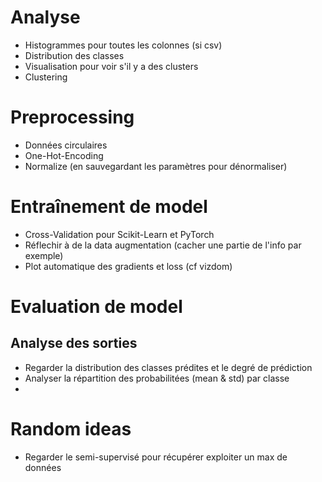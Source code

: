 # Analyse
- Histogrammes pour toutes les colonnes (si csv)
- Distribution des classes
- Visualisation pour voir s'il y a des clusters
- Clustering


# Preprocessing
- Données circulaires
- One-Hot-Encoding
- Normalize (en sauvegardant les paramètres pour dénormaliser)

# Entraînement de model
- Cross-Validation pour Scikit-Learn et PyTorch
- Réflechir à de la data augmentation (cacher une partie de l'info par exemple)
- Plot automatique des gradients et loss (cf vizdom)


# Evaluation de model
## Analyse des sorties
- Regarder la distribution des classes prédites et le degré de prédiction
- Analyser la répartition des probabilitées (mean & std) par classe
-


# Random ideas
- Regarder le semi-supervisé pour récupérer exploiter un max de données

